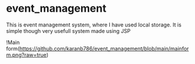 # event_management
This is event management system, where I have used local storage.
It is simple though very usefull system made using JSP

!Main form(https://github.com/karanb786/event_management/blob/main/mainform.png?raw=true)
